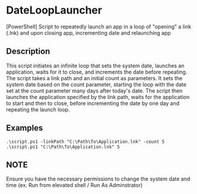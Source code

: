 # DateLoopLauncher
[PowerShell] Script to repeatedly launch an app in a loop of "opening" a link (.lnk) and upon closing app, incrementing date and relaunching app

## Description
This script initiates an infinite loop that sets the system date, launches an application, waits for it to close, and increments the date before repeating.
The script takes a link path and an initial count as parameters. It sets the system date based on the count parameter, starting the loop with the date set at the count parameter many days after today's date.
The script then launches the application specified by the link path, waits for the application to start and then to close, before incrementing the date by one day and repeating the launch loop.

## Examples
    .\script.ps1 -linkPath "C:\Path\To\Application.lnk" -count 5
    .\script.ps1 "C:\Path\To\Application.lnk" 5

## NOTE
Ensure you have the necessary permissions to change the system date and time (ex. Run from elevated shell / Run As Adminstrator)
